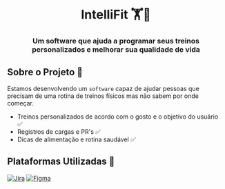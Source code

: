 <h1 align ="center">
IntelliFit 🏋️🍃
</h1>

<h3 align="center">Um software que ajuda a programar seus treinos personalizados e melhorar sua qualidade de vida</h3>


## Sobre o Projeto 🥇
Estamos desenvolvendo um `software` capaz de ajudar pessoas que precisam de uma rotina de treinos físicos mas não sabem por onde começar.
- Treinos personalizados de acordo com o gosto e o objetivo do usuário ✅
- Registros de cargas e PR's ✅
- Dicas de alimentação e rotina saudável ✅


## Plataformas Utilizadas 🧰
[![Jira](https://img.shields.io/badge/jira-%230A0FFF.svg?style=for-the-badge&logo=jira&logoColor=white)](https://fdsproject.atlassian.net/jira/software/projects/SCRUM/boards/1?atlOrigin=eyJpIjoiZDNiMTkzMmEzYjNkNDAxZGJiYjcyZmRkNjY5MjljNzAiLCJwIjoiaiJ9)
[![Figma](https://img.shields.io/badge/figma-%23F24E1E.svg?style=for-the-badge&logo=figma&logoColor=white)](https://www.figma.com/design/jQSgfpDlNCRetoDEvQjKXb/INTELLIFIT-Figma?node-id=0-1&t=W1SEAYWwL8sDjfs5-1)
